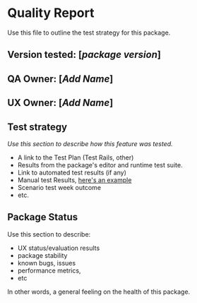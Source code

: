 # Quality Report

Use this file to outline the test strategy for this package.

## Version tested: [*package version*]

## QA Owner: [*Add Name*]

## UX Owner: [*Add Name*]

## Test strategy

*Use this section to describe how this feature was tested.*

* A link to the Test Plan (Test Rails, other)
* Results from the package's editor and runtime test suite.
* Link to automated test results (if any)
* Manual test
  Results, [here's an example](https://docs.google.com/spreadsheets/d/12A76U5Gf969w10KL4Ik0wC1oFIBDUoRrqIvQgD18TFo/edit#gid=0)
* Scenario test week outcome
* etc.

## Package Status

Use this section to describe:

* UX status/evaluation results
* package stability
* known bugs, issues
* performance metrics,
* etc

In other words, a general feeling on the health of this package.
